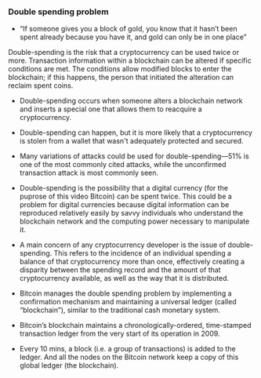 ### Double spending problem

- “If someone gives you a block of gold, you know that it hasn’t been spent already because you have it, and gold can only be in one place” 

Double-spending is the risk that a cryptocurrency can be used twice or more. Transaction information within a blockchain can be altered if specific conditions are met. The conditions allow modified blocks to enter the blockchain; if this happens, the person that initiated the alteration can reclaim spent coins.

- Double-spending occurs when someone alters a blockchain network and inserts a special one that allows them to reacquire a cryptocurrency.
- Double-spending can happen, but it is more likely that a cryptocurrency is stolen from a wallet that wasn't adequately protected and secured.
- Many variations of attacks could be used for double-spending—51% is one of the most commonly cited attacks, while the unconfirmed transaction attack is most commonly seen.


- Double-spending is the possibility that a digital currency (for the puprose of this video Bitcoin) can be spent twice. This could be a problem for digital currencies because digital information can be reproduced relatively easily by savvy individuals who understand the blockchain network and the computing power necessary to manipulate it.
- A main concern of any cryptocurrency developer is the issue of double-spending. This refers to the incidence of an individual spending a balance of that cryptocurrency more than once, effectively creating a disparity between the spending record and the amount of that cryptocurrency available, as well as the way that it is distributed.
- Bitcoin manages the double spending problem by implementing a confirmation mechanism and maintaining a universal ledger (called “blockchain”), similar to the traditional cash monetary system.
- Bitcoin’s blockchain maintains a chronologically-ordered, time-stamped transaction ledger from the very start of its operation in 2009.

- Every 10 mins, a block (i.e. a group of transactions) is added to the ledger. And all the nodes on the Bitcoin network keep a copy of this global ledger (the blockchain).
